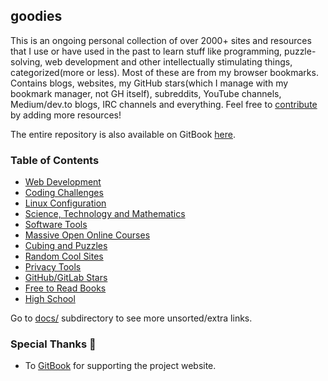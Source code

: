 ## goodies

This is an ongoing personal collection of over 2000+ sites and resources that I use or have used in the past to learn stuff like programming, puzzle-solving, web development and other intellectually stimulating things, categorized(more or less). Most of these are from my browser bookmarks. Contains blogs, websites, my GitHub stars(which I manage with my bookmark manager, not GH itself), subreddits, YouTube channels, Medium/dev.to blogs, IRC channels and everything. Feel free to [contribute](CONTRIBUTING.md) by adding more resources!

The entire repository is also available on GitBook [here](https://goodies.gitbook.io/goodies/).

### Table of Contents

- [Web Development](docs/web-development.md)
- [Coding Challenges](docs/coding-challenges.md)
- [Linux Configuration](docs/linux-configuration.md)
- [Science, Technology and Mathematics](docs/science-technology-and-mathematics.md)
- [Software Tools](docs/software-tools.md)
- [Massive Open Online Courses](docs/moocs-and-courses.md)
- [Cubing and Puzzles](docs/cubing-and-puzzles.md)
- [Random Cool Sites](docs/random-cool-sites.md)
- [Privacy Tools](docs/privacy-tools.md)
- [GitHub/GitLab Stars](docs/github-stars.md)
- [Free to Read Books](docs/free-to-read-books.md)
- [High School](docs/high-school.md)
<!-- [Ebooks and Research Papers](docs/ebooks-and-research-papers.md) -->

Go to [docs/](https://github.com/rsapkf/goodies/blob/master/docs) subdirectory to see more unsorted/extra links.

### Special Thanks :purple_heart:
- To [GitBook](https://www.gitbook.com/pricing#OpenSource) for supporting the project website.

